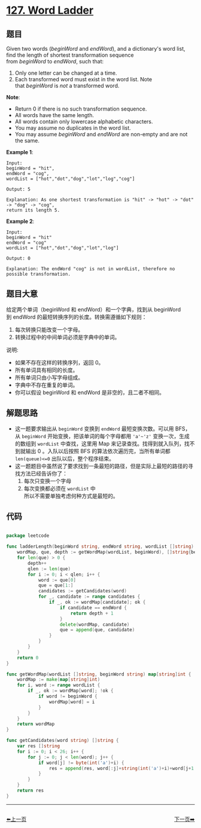 # [127. Word Ladder](https://leetcode.com/problems/word-ladder/)


## 题目

Given two words (*beginWord* and *endWord*), and a dictionary's word list, find the length of shortest transformation sequence from *beginWord* to *endWord*, such that:

1. Only one letter can be changed at a time.
2. Each transformed word must exist in the word list. Note that *beginWord* is *not* a transformed word.

**Note**:

- Return 0 if there is no such transformation sequence.
- All words have the same length.
- All words contain only lowercase alphabetic characters.
- You may assume no duplicates in the word list.
- You may assume *beginWord* and *endWord* are non-empty and are not the same.

**Example 1**:

    Input:
    beginWord = "hit",
    endWord = "cog",
    wordList = ["hot","dot","dog","lot","log","cog"]
    
    Output: 5
    
    Explanation: As one shortest transformation is "hit" -> "hot" -> "dot" -> "dog" -> "cog",
    return its length 5.

**Example 2**:

    Input:
    beginWord = "hit"
    endWord = "cog"
    wordList = ["hot","dot","dog","lot","log"]
    
    Output: 0
    
    Explanation: The endWord "cog" is not in wordList, therefore no possible transformation.


## 题目大意

给定两个单词（beginWord 和 endWord）和一个字典，找到从 beginWord 到 endWord 的最短转换序列的长度。转换需遵循如下规则：

1. 每次转换只能改变一个字母。
2. 转换过程中的中间单词必须是字典中的单词。

说明:

- 如果不存在这样的转换序列，返回 0。
- 所有单词具有相同的长度。
- 所有单词只由小写字母组成。
- 字典中不存在重复的单词。
- 你可以假设 beginWord 和 endWord 是非空的，且二者不相同。


## 解题思路

- 这一题要求输出从 `beginWord` 变换到 `endWord` 最短变换次数。可以用 BFS，从 `beginWord` 开始变换，把该单词的每个字母都用 `'a'~'z'` 变换一次，生成的数组到 `wordList` 中查找，这里用 Map 来记录查找。找得到就入队列，找不到就输出 0 。入队以后按照 BFS 的算法依次遍历完，当所有单词都 `len(queue)<=0` 出队以后，整个程序结束。
- 这一题题目中虽然说了要求找到一条最短的路径，但是实际上最短的路径的寻找方法已经告诉你了：
	1.  每次只变换一个字母
	2. 每次变换都必须在 `wordList` 中  
所以不需要单独考虑何种方式是最短的。 


## 代码

```go

package leetcode

func ladderLength(beginWord string, endWord string, wordList []string) int {
	wordMap, que, depth := getWordMap(wordList, beginWord), []string{beginWord}, 0
	for len(que) > 0 {
		depth++
		qlen := len(que)
		for i := 0; i < qlen; i++ {
			word := que[0]
			que = que[1:]
			candidates := getCandidates(word)
			for _, candidate := range candidates {
				if _, ok := wordMap[candidate]; ok {
					if candidate == endWord {
						return depth + 1
					}
					delete(wordMap, candidate)
					que = append(que, candidate)
				}
			}
		}
	}
	return 0
}

func getWordMap(wordList []string, beginWord string) map[string]int {
	wordMap := make(map[string]int)
	for i, word := range wordList {
		if _, ok := wordMap[word]; !ok {
			if word != beginWord {
				wordMap[word] = i
			}
		}
	}
	return wordMap
}

func getCandidates(word string) []string {
	var res []string
	for i := 0; i < 26; i++ {
		for j := 0; j < len(word); j++ {
			if word[j] != byte(int('a')+i) {
				res = append(res, word[:j]+string(int('a')+i)+word[j+1:])
			}
		}
	}
	return res
}

```
----------------------------------------------
<div style="display: flex;justify-content: space-between;align-items: center;">
<p><a href="https://books.halfrost.com/leetcode/ChapterFour/0126.Word-Ladder-II/">⬅️上一页</a></p>
<p><a href="https://books.halfrost.com/leetcode/ChapterFour/0128.Longest-Consecutive-Sequence/">下一页➡️</a></p>
</div>
